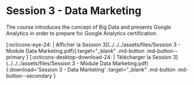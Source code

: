 # Session 3 - Data Marketing

The course introduces the concept of Big Data and presents Google Analytics in order to prepare for Google Analytics certification.

[:octicons-eye-24: | Afficher la Session 3](../../../assets/files/Session 3 - Module Data Marketing.pdf){:target="_blank" .md-button .md-button--primary } [:octicons-desktop-download-24: | Télécharger la Session 3](../../../assets/files/Session 3 - Module Data Marketing.pdf){:download='Session 3 - Data Marketing' :target="_blank" .md-button .md-button--secondary }
